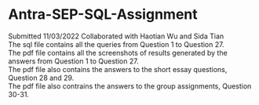 # Antra-SEP-SQL-Assignment
Submitted 11/03/2022
Collaborated with Haotian Wu and Sida Tian\
The sql file contains all the queries from Question 1 to Question 27.\
The pdf file contains all the screenshots of results generated by the answers from Question 1 to Question 27.\
The pdf file also contains the answers to the short essay questions, Question 28 and 29.\
The pdf file also contrains the answers to the group assignments, Question 30-31.
